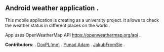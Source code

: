 ## Android weather application . 
This mobile application is creating as a university project. It allows to check the weather status in different places on the world .   

App uses OpenWeatherMap API https://openweathermap.org/api . 

<b>Contributors:</b> . 
[DoxPL(me)](https://github.com/DoxPL) . 
[Yunad Adam](https://gitlab.com/Yunad) . 
[JakubFromSie](https://gitlab.com/JakubFromSie) . 
